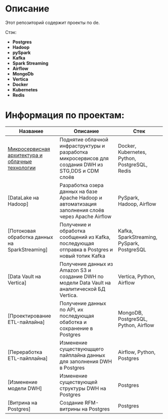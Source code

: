 # Описание

Этот репозиторий содержит проекты по de.

Стэк:
- **Postgres**
- **Hadoop**
- **pySpark**
- **Kafka**
- **Spark Streaming**
- **Airflow**
- **MongoDb**
- **Vertica**
- **Docker**
- **Kubernetes**
- **Redis**

# Информация по проектам:

| Название                                           | Описание                                                                                                | Стек                                            |
|----------------------------------------------------|---------------------------------------------------------------------------------------------------------|-------------------------------------------------|
| [Микросервисная   архитектура и облачные технологии](https://github.com/SomeBadDecisions/Data_engineering/tree/main/microservices_pg_py_kube/) | Поднятие облачной   инфраструктуры и разработка микросервисов для создания DWH из STG,DDS и CDM   слоёв | Docker, Kubernetes,   Python, PostgreSQL, Redis |
| [DataLake на   Hadoop]                               | Разработка озера   данных на базе Apache Hadoop и автоматизация заполнения слоёв через Apache   Airflow | PySpark, Hadoop,   Airflow                      |
| [Потоковая   обработка данных на SparkStreaming]     | Получение и обработка   сообщений из Kafka, последующая отправка в Postgres и новый топик Kafka         | Kafka,   SparkStreaming, PySpark, PostgreSQL    |
| [Data Vault на   Vertica]                            | Получение данных из   Amazon S3 и создание DWH по модели Data Vault на аналитической БД   Vertica.      | Vertica, Python,   Airflow                      |
| [Проектирование   ETL-пайлайна]                      | Получение данных по   API, их последующая обаботка и сохранение в Postgres                              | MongoDB, PostgreSQL,   Python, Airflow          |
| [Переработка   ETL-пайплайна]                        | Изменение   существующщего пайплайна данных для заполнения DWH в Postgres                               | Airflow, Python,   Postgres                     |
| [Изменение   модели DWH]                             | Изменение   существующей структуры DWH на Postgres                                                      | Postgres                                        |
| [Витрина на   Postgres]                              | Создание RFM-витрины   на Postgres                                                                      | Postgres                                        |
